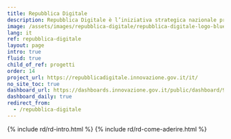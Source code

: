 ```yaml
---
title: Repubblica Digitale
description: Repubblica Digitale è l’iniziativa strategica nazionale promossa dal Dipartimento per la trasformazione digitale della Presidenza del Consiglio dei ministri per contrastare ogni forma di divario digitale di carattere culturale.<br/><a class="mt-3 btn btn-primary btn-sm btn-icon" href="https://repubblicadigitale.innovazione.gov.it/" target="_blank" rel="noopener noreferrer">Sito ufficiale</a>
image: /assets/images/repubblica-digitale/repubblica-digitale-logo-blue-twitter-summary-large-image.png
lang: it
ref: repubblica-digitale
layout: page
intro: true
fluid: true
child_of_ref: progetti
order: 14
project_url: https://repubblicadigitale.innovazione.gov.it/it/
no_site_toc: true
dashboard_url: https://dashboards.innovazione.gov.it/public/dashboard/91eb75f5-f214-4653-9282-2f83082f9c38
dashboard_daily: true
redirect_from:
  - /repubblica-digitale
---
```


{% include rd/rd-intro.html %}
{% include rd/rd-come-aderire.html %}
